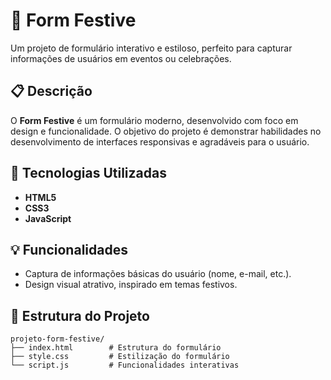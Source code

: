 # 🎉 Form Festive  

Um projeto de formulário interativo e estiloso, perfeito para capturar informações de usuários em eventos ou celebrações.  

## 📋 Descrição  

O **Form Festive** é um formulário moderno, desenvolvido com foco em design e funcionalidade. O objetivo do projeto é demonstrar habilidades no desenvolvimento de interfaces responsivas e agradáveis para o usuário.  

## 🚀 Tecnologias Utilizadas  

- **HTML5**  
- **CSS3**  
- **JavaScript**  

## 💡 Funcionalidades  

- Captura de informações básicas do usuário (nome, e-mail, etc.).  
- Design visual atrativo, inspirado em temas festivos.  

## 📂 Estrutura do Projeto  

```
projeto-form-festive/  
├── index.html        # Estrutura do formulário  
├── style.css         # Estilização do formulário  
└── script.js         # Funcionalidades interativas  
```  
